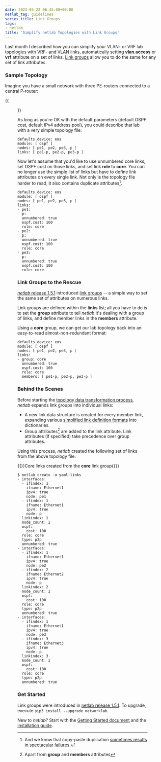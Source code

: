 ```yaml
---
date: 2023-05-22 06:45:00+00:00
netlab_tag: guidelines
series_title: Link Groups
tags:
- netlab
title: 'Simplify netlab Topologies with Link Groups'
---
```

Last month I described how you can simplify your VLAN- or VRF lab topologies with [VRF- and VLAN links](/2023/04/netlab-vrf-vlan-links/), automatically setting **vlan.access** or **vrf** attribute on a set of links. [Link groups](https://netlab.tools/links/#link-groups) allow you to do the same for any set of link attributes.

### Sample Topology

Imagine you have a small network with three PE-routers connected to a central P-router:
<!--more-->
{{<figure src="/2023/05/netlab-core.png">}}

As long as you're OK with the default parameters (default OSPF cost, default IPv4 address pool), you could describe that lab with a very simple topology file:

```
defaults.device: eos
module: [ ospf ]
nodes: [ pe1, pe2, pe3, p ]
links: [ pe1-p, pe2-p, pe3-p ]
```

Now let's assume that you'd like to use unnumbered core links, set OSPF cost on those links, and set link **role** to **core**.  You can no longer use the simple list of links but have to define link attributes on every single link. Not only is the topology file harder to read, it also contains duplicate attributes[^CPRE].

[^CPRE]: And we know that copy-paste duplication [sometimes results in spectacular failures](https://en.wikipedia.org/wiki/Ariane_flight_V88).

```
defaults.device: eos
module: [ ospf ]
nodes: [ pe1, pe2, pe3, p ]
links:
- pe1:
  p:
  unnumbered: true
  ospf.cost: 100
  role: core
- pe2:
  p:
  unnumbered: true
  ospf.cost: 100
  role: core
- pe3:
  p:
  unnumbered: true
  ospf.cost: 100
  role: core
```

### Link Groups to the Rescue

[*netlab* release 1.5.1](https://netlab.tools/release/1.5/#release-1-5-1) introduced [link groups](https://netlab.tools/links/#link-groups) -- a simple way to set the same set of attributes on numerous links.

Link groups are defined within the **links** list; all you have to do is to set the **group** attribute to tell *netlab* it's dealing with a group of links, and define member links in the **members** attribute.

Using a **core** group, we can get our lab topology back into an  easy-to-read almost-non-redundant format:

```
defaults.device: eos
module: [ ospf ]
nodes: [ pe1, pe2, pe3, p ]
links:
- group: core
  unnumbered: true
  ospf.cost: 100
  role: core
  members: [ pe1-p, pe2-p, pe3-p ]
```

### Behind the Scenes

Before starting the [topology data transformation process](https://netlab.tools/dev/transform/), *netlab* expands link groups into individual links:

* A new link data structure is created for every member link, expanding various [simplified link definition formats](https://netlab.tools/example/link-definition/#simple-links-with-no-link-attributes) into dictionaries.
* Group attributes[^AGM] are added to the link attribute. Link attributes (if specified) take precedence over group attributes.

[^AGM]: Apart from **group** and **members** attributes

Using this process, _netlab_ created the following set of links from the above topology file:

{{<cc>}}Core links created from the **core** link group{{</cc>}}
```
$ netlab create -o yaml:links
- interfaces:
  - ifindex: 1
    ifname: Ethernet1
    ipv4: true
    node: pe1
  - ifindex: 1
    ifname: Ethernet1
    ipv4: true
    node: p
  linkindex: 1
  node_count: 2
  ospf:
    cost: 100
  role: core
  type: p2p
  unnumbered: true
- interfaces:
  - ifindex: 1
    ifname: Ethernet1
    ipv4: true
    node: pe2
  - ifindex: 2
    ifname: Ethernet2
    ipv4: true
    node: p
  linkindex: 2
  node_count: 2
  ospf:
    cost: 100
  role: core
  type: p2p
  unnumbered: true
- interfaces:
  - ifindex: 1
    ifname: Ethernet1
    ipv4: true
    node: pe3
  - ifindex: 3
    ifname: Ethernet3
    ipv4: true
    node: p
  linkindex: 3
  node_count: 2
  ospf:
    cost: 100
  role: core
  type: p2p
  unnumbered: true
```

### Get Started

Link groups were introduced in [netlab release 1.5.1](https://netlab.tools/release/1.5/#release-1-5-1). To upgrade, execute `pip3 install --upgrade networklab`.

New to *netlab*? Start with the [Getting Started document](https://netlab.tools/tutorials/) and the [installation guide](https://netlab.tools/install/).
